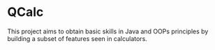 # QCalc
This project aims to obtain basic skills in Java and OOPs principles by building a subset of features seen in calculators.
